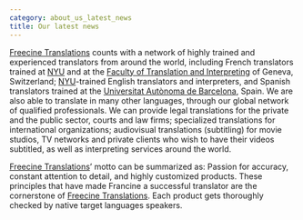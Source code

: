 ```yaml
---
category: about_us_latest_news
title: Our latest news
---
```

[Freecine Translations](http://freecinetranslations.com/) counts with a network of highly trained and experienced translators from around the world, including French translators trained at [NYU](http://www.nyu.edu/) and at the [Faculty of Translation and Interpreting](http://www.unige.ch/traduction-interpretation/index_en.html) of Geneva, Switzerland; [NYU](http://www.nyu.edu/)-trained English translators and interpreters, and Spanish translators trained at the [Universitat Autònoma de Barcelona](http://www.uab.cat/english/), Spain. We are also able to translate in many other languages, through our global network of qualified professionals. We can provide legal translations for the private and the public sector, courts and law firms; specialized translations for international organizations; audiovisual translations (subtitling) for movie studios, TV networks and private clients who wish to have their videos subtitled, as well as interpreting services around the world.

[Freecine Translations](http://freecinetranslations.com/)’ motto can be summarized as: Passion for accuracy, constant attention to detail, and highly customized products. These principles that have made Francine a successful translator are the cornerstone of [Freecine Translations](http://freecinetranslations.com/). Each product gets thoroughly checked by native target languages speakers. 